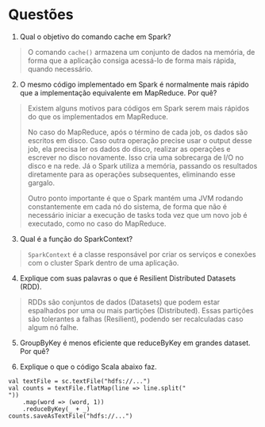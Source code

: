 # Questões


1. Qual o objetivo do comando cache em Spark?

> O comando `cache()` armazena um conjunto de dados na memória, de forma que a aplicação consiga acessá-lo de forma mais rápida, quando necessário.

2.	O mesmo código implementado em Spark é normalmente mais rápido que a implementação equivalente em MapReduce. Por quê?

> Existem alguns motivos para códigos em Spark serem mais rápidos do que os implementados em MapReduce. 
>
>No caso do MapReduce, após o término de cada job, os dados são escritos em disco. Caso outra operação precise usar o output desse job, ela precisa ler os dados do disco, realizar as operações e escrever no disco novamente. Isso cria uma sobrecarga de I/O no disco e na rede. Já o Spark utiliza a memória, passando os resultados diretamente para as operações subsequentes, eliminando esse gargalo. 
>
> Outro ponto importante é que o Spark mantém uma JVM rodando constantemente em cada nó do sistema, de forma que não é necessário iniciar a execução de tasks toda vez que um novo job é executado, como no caso do MapReduce.

3.	Qual é a função do SparkContext?

> `SparkContext` é a classe responsável por criar os serviços e conexões com o cluster Spark dentro de uma aplicação.

4.	Explique com suas palavras o que é Resilient Distributed Datasets (RDD).

> RDDs são conjuntos de dados (Datasets) que podem estar espalhados por uma ou mais partições (Distributed). Essas partições são tolerantes a falhas (Resilient), podendo ser recalculadas caso algum nó falhe.

5.	GroupByKey é menos eficiente que reduceByKey em grandes dataset. Por quê?

>

6.	Explique o que o código Scala abaixo faz.

```
val textFile = sc.textFile("hdfs://...")
val counts = textFile.flatMap(line => line.split("
"))
	.map(word => (word, 1))
	.reduceByKey(_ + _)
counts.saveAsTextFile("hdfs://...")
```
